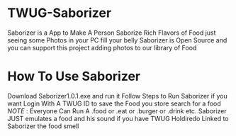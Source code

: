 # TWUG-Saborizer
Saborizer is a App to Make A Person Saborize Rich Flavors of Food just seeing some Photos in your PC fill your belly
Saborizer is Open Source and you can support this project adding photos to our library of Food 




# How To Use Saborizer
Download Saborizer1.0.1.exe and run it
Follow Steps to Run Saborizer
if you want Login With A TWUG ID to save the Food you store
search for a food
_NOTE_ : Everyone Can Run A .food or .eat or .burger or .drink etc.
Saborizer JUST emulates a food and his sound if you have TWUG Holdiredo Linked  to Saborizer the food smell

